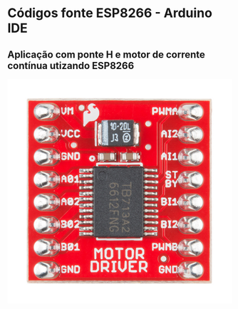 # Códigos fonte ESP8266 - Arduino IDE

Aplicação com ponte H e motor de corrente contínua utizando ESP8266
------
<center>

![Drive TB6612FNG](../../../../Imagens/TB6612FNG.jpg)

</center>
